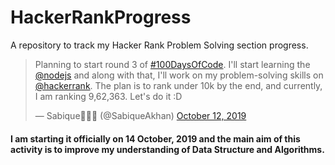 # HackerRankProgress
A repository to track my Hacker Rank Problem Solving section progress.

<blockquote class="twitter-tweet"><p lang="en" dir="ltr">Planning to start round 3 of <a href="https://twitter.com/hashtag/100DaysOfCode?src=hash&amp;ref_src=twsrc%5Etfw">#100DaysOfCode</a>. I&#39;ll start learning the <a href="https://twitter.com/nodejs?ref_src=twsrc%5Etfw">@nodejs</a> and along with that, I&#39;ll work on my problem-solving skills on <a href="https://twitter.com/hackerrank?ref_src=twsrc%5Etfw">@hackerrank</a>. The plan is to rank under 10k by the end, and currently, I am ranking 9,62,363. Let&#39;s do it :D</p>&mdash; Sabique👨🏻‍💻 (@SabiqueAkhan) <a href="https://twitter.com/SabiqueAkhan/status/1183071549248565248?ref_src=twsrc%5Etfw">October 12, 2019</a></blockquote>

#### I am starting it officially on 14 October, 2019 and the main aim of this activity is to improve my understanding of Data Structure and Algorithms.



